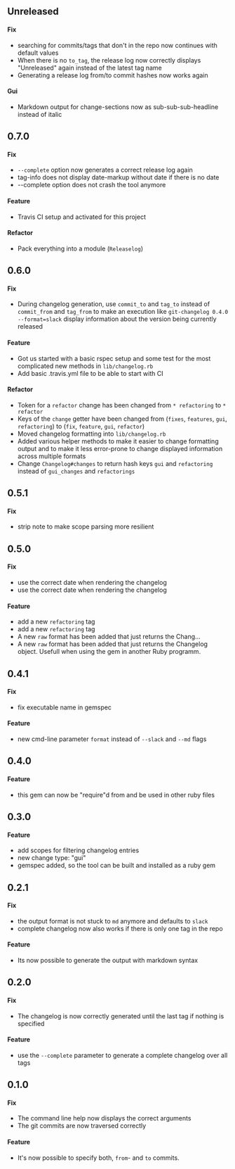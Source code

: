 ## Unreleased

#### Fix
* searching for commits/tags that don't in the repo now continues with default values
* When there is no `to_tag`, the release log now correctly displays "Unreleased" again instead of the latest tag name
* Generating a release log from/to commit hashes now works again

#### Gui
* Markdown output for change-sections now as sub-sub-sub-headline instead of italic

## 0.7.0

#### Fix
* `--complete` option now generates a correct release log again
* tag-info does not display date-markup without date if there is no date
* --complete option does not crash the tool anymore

#### Feature
* Travis CI setup and activated for this project

#### Refactor
* Pack everything into a module (`Releaselog`)

## 0.6.0

#### Fix
* During changelog generation, use `commit_to` and `tag_to` instead of `commit_from` and `tag_from` to make an execution like `git-changelog 0.4.0 --format=slack` display information about the version being currently released

#### Feature
* Got us started with a basic rspec setup and some test for the most complicated new methods in `lib/changelog.rb`
* Add basic .travis.yml file to be able to start with CI

#### Refactor
* Token for a `refactor` change has been changed from `* refactoring` to `* refactor`
* Keys of the `change` getter have been changed from (`fixes`, `features`, `gui`, `refactoring`) to (`fix`, `feature`, `gui`, `refactor`)
* Moved changelog formatting into `lib/changelog.rb`
* Added various helper methods to make it easier to change formatting output and to make it less error-prone to change displayed information across multiple formats
* Change `Changelog#changes` to return hash keys `gui` and `refactoring` instead of `gui_changes` and `refactorings`

## 0.5.1

#### Fix
* strip note to make scope parsing more resilient

## 0.5.0

#### Fix
* use the correct date when rendering the changelog
* use the correct date when rendering the changelog

#### Feature
* add a new `refactoring` tag
* add a new `refactoring` tag
* A new `raw` format has been added that just returns the Chang…
* A new `raw` format has been added that just returns the Changelog object. Usefull when using the gem in another Ruby programm.

## 0.4.1

#### Fix
* fix executable name in gemspec

#### Feature
* new cmd-line parameter `format` instead of `--slack` and `--md` flags

## 0.4.0

#### Feature
* this gem can now be "require"d from and be used in other ruby files

## 0.3.0

#### Feature
* add scopes for filtering changelog entries
* new change type: "gui"
* gemspec added, so the tool can be built and installed as a ruby gem

## 0.2.1

#### Fix
* the output format is not stuck to `md` anymore and defaults to `slack`
* complete changelog now also works if there is only one tag in the repo

#### Feature
* Its now possible to generate the output with markdown syntax

## 0.2.0

#### Fix
* The changelog is now correctly generated until the last tag if nothing is specified

#### Feature
* use the `--complete` parameter to generate a complete changelog over all tags

## 0.1.0

#### Fix
* The command line help now displays the correct arguments
* The git commits are now traversed correctly

#### Feature
* It's now possible to specify both, `from`- and `to` commits.


